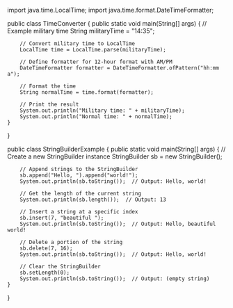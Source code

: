 import java.time.LocalTime;
import java.time.format.DateTimeFormatter;

public class TimeConverter {
    public static void main(String[] args) {
        // Example military time
        String militaryTime = "14:35";

        // Convert military time to LocalTime
        LocalTime time = LocalTime.parse(militaryTime);

        // Define formatter for 12-hour format with AM/PM
        DateTimeFormatter formatter = DateTimeFormatter.ofPattern("hh:mm a");

        // Format the time
        String normalTime = time.format(formatter);

        // Print the result
        System.out.println("Military time: " + militaryTime);
        System.out.println("Normal time: " + normalTime);
    }
}


public class StringBuilderExample {
    public static void main(String[] args) {
        // Create a new StringBuilder instance
        StringBuilder sb = new StringBuilder();

        // Append strings to the StringBuilder
        sb.append("Hello, ").append("world!");
        System.out.println(sb.toString());  // Output: Hello, world!

        // Get the length of the current string
        System.out.println(sb.length());  // Output: 13

        // Insert a string at a specific index
        sb.insert(7, "beautiful ");
        System.out.println(sb.toString());  // Output: Hello, beautiful world!

        // Delete a portion of the string
        sb.delete(7, 16);
        System.out.println(sb.toString());  // Output: Hello, world!

        // Clear the StringBuilder
        sb.setLength(0);
        System.out.println(sb.toString());  // Output: (empty string)
    }
}

